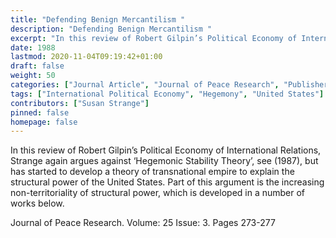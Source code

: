 ```yaml
---
title: "Defending Benign Mercantilism "
description: "Defending Benign Mercantilism "
excerpt: "In this review of Robert Gilpin’s Political Economy of International Relations, Strange again argues against ‘Hegemonic Stability Theory’, see (1987), but has started to develop a theory of transnational empire to explain the structural power of the United States. Part of this argument is the increasing non-territoriality of structural power, which is developed in a number of works below."
date: 1988
lastmod: 2020-11-04T09:19:42+01:00
draft: false
weight: 50
categories: ["Journal Article", "Journal of Peace Research", "Publisher: SAGE Journals"]
tags: ["International Political Economy", "Hegemony", "United States"]
contributors: ["Susan Strange"]
pinned: false
homepage: false
---
```


In this review of Robert Gilpin’s Political Economy of International Relations, Strange again argues against ‘Hegemonic Stability Theory’, see (1987), but has started to develop a theory of transnational empire to explain the structural power of the United States. Part of this argument is the increasing non-territoriality of structural power, which is developed in a number of works below.

Journal of Peace Research. Volume: 25 Issue: 3. Pages 273-277